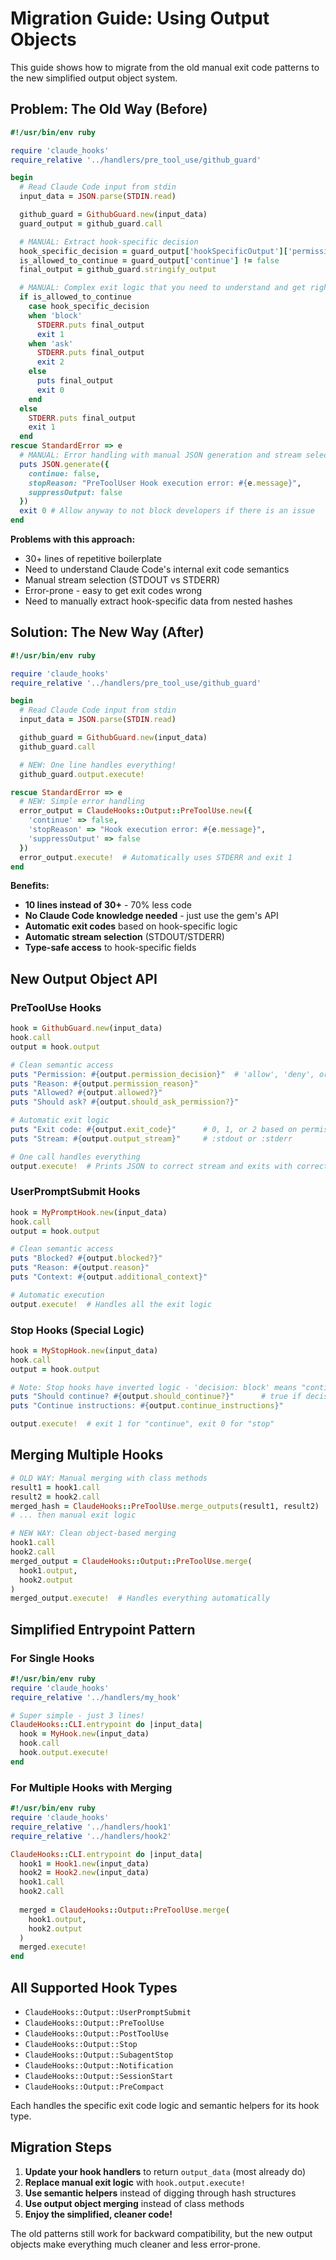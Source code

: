 # Migration Guide: Using Output Objects

This guide shows how to migrate from the old manual exit code patterns to the new simplified output object system.

## Problem: The Old Way (Before)

```ruby
#!/usr/bin/env ruby

require 'claude_hooks'
require_relative '../handlers/pre_tool_use/github_guard'

begin
  # Read Claude Code input from stdin
  input_data = JSON.parse(STDIN.read)

  github_guard = GithubGuard.new(input_data)
  guard_output = github_guard.call

  # MANUAL: Extract hook-specific decision
  hook_specific_decision = guard_output['hookSpecificOutput']['permissionDecision']
  is_allowed_to_continue = guard_output['continue'] != false
  final_output = github_guard.stringify_output

  # MANUAL: Complex exit logic that you need to understand and get right
  if is_allowed_to_continue
    case hook_specific_decision
    when 'block'
      STDERR.puts final_output
      exit 1
    when 'ask'
      STDERR.puts final_output
      exit 2
    else
      puts final_output
      exit 0
    end
  else
    STDERR.puts final_output
    exit 1
  end
rescue StandardError => e
  # MANUAL: Error handling with manual JSON generation and stream selection
  puts JSON.generate({
    continue: false,
    stopReason: "PreToolUser Hook execution error: #{e.message}",
    suppressOutput: false
  })
  exit 0 # Allow anyway to not block developers if there is an issue
end
```

**Problems with this approach:**
- 30+ lines of repetitive boilerplate
- Need to understand Claude Code's internal exit code semantics
- Manual stream selection (STDOUT vs STDERR)
- Error-prone - easy to get exit codes wrong
- Need to manually extract hook-specific data from nested hashes

## Solution: The New Way (After)

```ruby
#!/usr/bin/env ruby

require 'claude_hooks'
require_relative '../handlers/pre_tool_use/github_guard'

begin
  # Read Claude Code input from stdin
  input_data = JSON.parse(STDIN.read)

  github_guard = GithubGuard.new(input_data)
  github_guard.call

  # NEW: One line handles everything!
  github_guard.output.execute!

rescue StandardError => e
  # NEW: Simple error handling
  error_output = ClaudeHooks::Output::PreToolUse.new({
    'continue' => false,
    'stopReason' => "Hook execution error: #{e.message}",
    'suppressOutput' => false
  })
  error_output.execute!  # Automatically uses STDERR and exit 1
end
```

**Benefits:**
- **10 lines instead of 30+** - 70% less code
- **No Claude Code knowledge needed** - just use the gem's API
- **Automatic exit codes** based on hook-specific logic
- **Automatic stream selection** (STDOUT/STDERR)
- **Type-safe access** to hook-specific fields

## New Output Object API

### PreToolUse Hooks

```ruby
hook = GithubGuard.new(input_data)
hook.call
output = hook.output

# Clean semantic access
puts "Permission: #{output.permission_decision}"  # 'allow', 'deny', or 'ask'
puts "Reason: #{output.permission_reason}"
puts "Allowed? #{output.allowed?}"
puts "Should ask? #{output.should_ask_permission?}"

# Automatic exit logic
puts "Exit code: #{output.exit_code}"      # 0, 1, or 2 based on permission
puts "Stream: #{output.output_stream}"     # :stdout or :stderr

# One call handles everything
output.execute!  # Prints JSON to correct stream and exits with correct code
```

### UserPromptSubmit Hooks

```ruby
hook = MyPromptHook.new(input_data)
hook.call
output = hook.output

# Clean semantic access
puts "Blocked? #{output.blocked?}"
puts "Reason: #{output.reason}"
puts "Context: #{output.additional_context}"

# Automatic execution
output.execute!  # Handles all the exit logic
```

### Stop Hooks (Special Logic)

```ruby
hook = MyStopHook.new(input_data)
hook.call
output = hook.output

# Note: Stop hooks have inverted logic - 'decision: block' means "continue working"
puts "Should continue? #{output.should_continue?}"      # true if decision == 'block'
puts "Continue instructions: #{output.continue_instructions}"

output.execute!  # exit 1 for "continue", exit 0 for "stop"
```

## Merging Multiple Hooks

```ruby
# OLD WAY: Manual merging with class methods
result1 = hook1.call
result2 = hook2.call
merged_hash = ClaudeHooks::PreToolUse.merge_outputs(result1, result2)
# ... then manual exit logic

# NEW WAY: Clean object-based merging
hook1.call
hook2.call
merged_output = ClaudeHooks::Output::PreToolUse.merge(
  hook1.output,
  hook2.output
)
merged_output.execute!  # Handles everything automatically
```

## Simplified Entrypoint Pattern

### For Single Hooks
```ruby
#!/usr/bin/env ruby
require 'claude_hooks'
require_relative '../handlers/my_hook'

# Super simple - just 3 lines!
ClaudeHooks::CLI.entrypoint do |input_data|
  hook = MyHook.new(input_data)
  hook.call
  hook.output.execute!
end
```

### For Multiple Hooks with Merging
```ruby
#!/usr/bin/env ruby
require 'claude_hooks'
require_relative '../handlers/hook1'
require_relative '../handlers/hook2'

ClaudeHooks::CLI.entrypoint do |input_data|
  hook1 = Hook1.new(input_data)
  hook2 = Hook2.new(input_data)
  hook1.call
  hook2.call
  
  merged = ClaudeHooks::Output::PreToolUse.merge(
    hook1.output,
    hook2.output
  )
  merged.execute!
end
```

## All Supported Hook Types

- `ClaudeHooks::Output::UserPromptSubmit`
- `ClaudeHooks::Output::PreToolUse` 
- `ClaudeHooks::Output::PostToolUse`
- `ClaudeHooks::Output::Stop`
- `ClaudeHooks::Output::SubagentStop`
- `ClaudeHooks::Output::Notification`
- `ClaudeHooks::Output::SessionStart`
- `ClaudeHooks::Output::PreCompact`

Each handles the specific exit code logic and semantic helpers for its hook type.

## Migration Steps

1. **Update your hook handlers** to return `output_data` (most already do)
2. **Replace manual exit logic** with `hook.output.execute!`
3. **Use semantic helpers** instead of digging through hash structures
4. **Use output object merging** instead of class methods
5. **Enjoy the simplified, cleaner code!**

The old patterns still work for backward compatibility, but the new output objects make everything much cleaner and less error-prone.